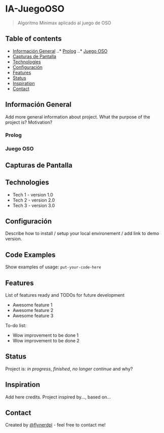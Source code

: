 # IA-JuegoOSO
 > Algoritmo Minimax aplicado al juego de OSO

## Table of contents
* [Información General](#información-general)
..* [Prolog](#prolog)
..* [Juego OSO](#oso)
* [Capturas de Pantalla](#capturas-de-pantalla)
* [Technologies](#technologies)
* [Configuración](#configuración)
* [Features](#features)
* [Status](#status)
* [Inspiration](#inspiration)
* [Contact](#contact)

## Información General
Add more general information about project. What the purpose of the project is? Motivation?

### Prolog

### Juego OSO

## Capturas de Pantalla


## Technologies
* Tech 1 - version 1.0
* Tech 2 - version 2.0
* Tech 3 - version 3.0

## Configuración
Describe how to install / setup your local environement / add link to demo version.

## Code Examples
Show examples of usage:
`put-your-code-here`

## Features
List of features ready and TODOs for future development
* Awesome feature 1
* Awesome feature 2
* Awesome feature 3

To-do list:
* Wow improvement to be done 1
* Wow improvement to be done 2

## Status
Project is: _in progress_, _finished_, _no longer continue_ and why?

## Inspiration
Add here credits. Project inspired by..., based on...

## Contact
Created by [@flynerdpl](https://www.flynerd.pl/) - feel free to contact me!
